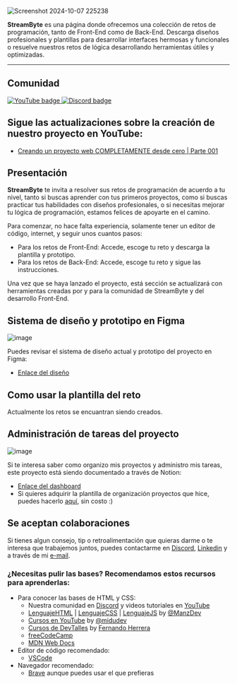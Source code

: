 ![Screenshot 2024-10-07 225238](https://github.com/user-attachments/assets/cc4c930c-bf1d-4e25-9cde-e906e9b08b67)

**StreamByte** es una página donde ofrecemos una colección de retos de programación, tanto de Front-End como de Back-End. Descarga diseños profesionales y plantillas para desarrollar interfaces hermosas y funcionales o resuelve nuestros retos de lógica desarrollando herramientas útiles y optimizadas.

---

## Comunidad
<p align="left">
   <a href="https://www.youtube.com/@josegonzz">
      <img alt="YouTube badge" title="Subscribe to my YouTube channel" src="https://img.shields.io/badge/YouTube-FF0000?style=for-the-badge&logo=youtube&logoColor=white" />
   </a>
   
   <a href="https://discord.gg/4WfzyGyrpc">
      <img alt="Discord badge" title="Join my Discord server to talk" src="https://img.shields.io/badge/Discord-5865F2?style=for-the-badge&logo=discord&logoColor=white"/>
   </a>
      
</p>

## Sigue las actualizaciones sobre la creación de nuestro proyecto en YouTube:
- [Creando un proyecto web COMPLETAMENTE desde cero | Parte 001](https://www.youtube.com/watch?v=6AnEljZjOlk)

## Presentación
**StreamByte** te invita a resolver sus retos de programación de acuerdo a tu nivel, tanto si buscas aprender con tus primeros proyectos, como si buscas practicar tus habilidades con diseños profesionales, o si necesitas mejorar tu lógica de programación, estamos felices de apoyarte en el camino.

Para comenzar, no hace falta experiencia, solamente tener un editor de código, internet, y seguir unos cuantos pasos:
- Para los retos de Front-End: Accede, escoge tu reto y descarga la plantilla y prototipo.
- Para los retos de Back-End: Accede, escoge tu reto y sigue las instrucciones.

Una vez que se haya lanzado el proyecto, está sección se actualizará con herramientas creadas por y para la comunidad de StreamByte y del desarrollo Front-End.

## Sistema de diseño y prototipo en Figma
![image](https://github.com/user-attachments/assets/6dbcb94d-4c55-4489-a0c3-54e07d948223)

Puedes revisar el sistema de diseño actual y prototipo del proyecto en Figma:
- [Enlace del diseño](https://www.figma.com/design/ZvkKIGeJNrgLf1ceCxRNSf/StreamByte?node-id=4279-2990&t=R167AOYKOrLduJoH-1)

## Como usar la plantilla del reto
Actualmente los retos se encuantran siendo creados.

## Administración de tareas del proyecto
![image](https://github.com/user-attachments/assets/7723554e-429d-4564-a4ee-f1f3d92858f3)

Si te interesa saber como organizo mis proyectos y administro mis tareas, este proyecto está siendo documentado a través de Notion:
- [Enlace del dashboard](https://purple-literature-335.notion.site/Workspace-Template-by-Gonzz-ac87302172ae40778d26cd83759874ba)
- Si quieres adquirir la plantilla de organización proyectos que hice, puedes hacerlo [aquí](https://gonzz.gumroad.com/l/workspace), sin costo :)

## Se aceptan colaboraciones
Si tienes algun consejo, tip o retroalimentación que quieras darme o te interesa que trabajemos juntos, puedes contactarme en [Discord](https://discord.gg/4WfzyGyrpc), [Linkedin](https://www.linkedin.com/in/gonzz-dev/) y a través de mi [e-mail](mailto:contact@gonzz.dev).

### ¿Necesitas pulir las bases? Recomendamos estos recursos para aprenderlas:
- Para conocer las bases de HTML y CSS:
  - Nuestra comunidad en [Discord](https://discord.gg/4WfzyGyrpc) y videos tutoriales en [YouTube](https://www.youtube.com/@StreamByte-mx)
  - [LenguajeHTML](https://lenguajehtml.com/) | [LenguajeCSS](https://lenguajecss.com/) | [LenguajeJS](https://lenguajejs.com/) by [@ManzDev](https://manz.dev/)
  - [Cursos en YouTube](https://www.youtube.com/@midulive) by [@midudev](https://midu.dev/)
  - [Cursos de DevTalles](https://cursos.devtalles.com/) by [Fernando Herrera](https://fernando-herrera.com/)
  - [freeCodeCamp](https://www.freecodecamp.org/)
  - [MDN Web Docs](https://developer.mozilla.org/en-US/docs/Learn/HTML)
- Editor de código recomendado:
  - [VSCode](https://code.visualstudio.com/)
- Navegador recomendado:
  - [Brave](https://brave.com/es/download/) aunque puedes usar el que prefieras
